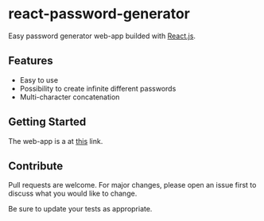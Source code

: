 # react-password-generator

Easy password generator web-app builded with [React.js](https://reactjs.org/).

## Features

- Easy to use
- Possibility to create infinite different passwords
- Multi-character concatenation

## Getting Started

The web-app is a at [this](https://vladpostu.github.io/react-password-generator/) link.

## Contribute

Pull requests are welcome. For major changes, please open an issue first to discuss what you would like to change.

Be sure to update your tests as appropriate.
